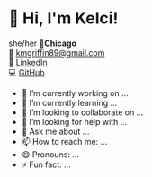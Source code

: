 <!--
**kelcigriffin/kelcigriffin** is a ✨ _special_ ✨ repository because its `README.md` (this file) appears on your GitHub profile.-->
# 👋 Hi, I'm Kelci! 
she/her 
📍<b>Chicago</b>  
📧 kmgriffin89@gmail.com  
:link: [LinkedIn](http://linkedin.com/in/kelci-griffin-b633a383)   
:computer: [GitHub](https://github.com/kelcigriffin/kelcigriffin)

- 🔭 I’m currently working on ...
- 🌱 I’m currently learning ...
- 👯 I’m looking to collaborate on ...
- 🤔 I’m looking for help with ...
- 💬 Ask me about ...
- 📫 How to reach me: ...
- 😄 Pronouns: ...
- ⚡ Fun fact: ...

